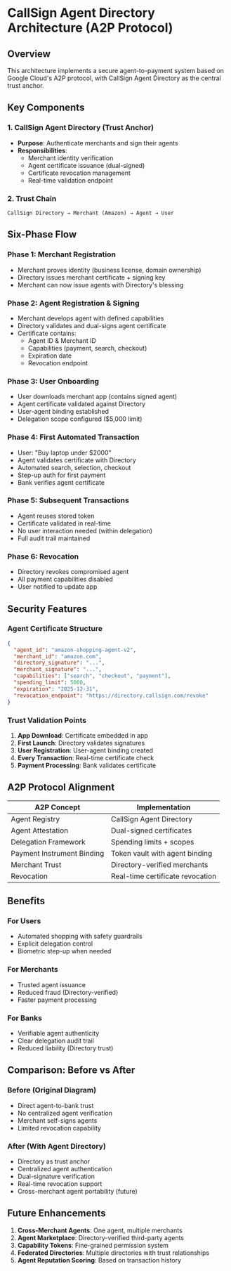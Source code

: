 # CallSign Agent Directory Architecture (A2P Protocol)

## Overview
This architecture implements a secure agent-to-payment system based on Google Cloud's A2P protocol, with CallSign Agent Directory as the central trust anchor.

## Key Components

### 1. CallSign Agent Directory (Trust Anchor)
- **Purpose**: Authenticate merchants and sign their agents
- **Responsibilities**:
  - Merchant identity verification
  - Agent certificate issuance (dual-signed)
  - Certificate revocation management
  - Real-time validation endpoint

### 2. Trust Chain
```
CallSign Directory → Merchant (Amazon) → Agent → User
```

## Six-Phase Flow

### Phase 1: Merchant Registration
- Merchant proves identity (business license, domain ownership)
- Directory issues merchant certificate + signing key
- Merchant can now issue agents with Directory's blessing

### Phase 2: Agent Registration & Signing
- Merchant develops agent with defined capabilities
- Directory validates and dual-signs agent certificate
- Certificate contains:
  - Agent ID & Merchant ID
  - Capabilities (payment, search, checkout)
  - Expiration date
  - Revocation endpoint

### Phase 3: User Onboarding
- User downloads merchant app (contains signed agent)
- Agent certificate validated against Directory
- User-agent binding established
- Delegation scope configured ($5,000 limit)

### Phase 4: First Automated Transaction
- User: "Buy laptop under $2000"
- Agent validates certificate with Directory
- Automated search, selection, checkout
- Step-up auth for first payment
- Bank verifies agent certificate

### Phase 5: Subsequent Transactions
- Agent reuses stored token
- Certificate validated in real-time
- No user interaction needed (within delegation)
- Full audit trail maintained

### Phase 6: Revocation
- Directory revokes compromised agent
- All payment capabilities disabled
- User notified to update app

## Security Features

### Agent Certificate Structure
```json
{
  "agent_id": "amazon-shopping-agent-v2",
  "merchant_id": "amazon.com",
  "directory_signature": "...",
  "merchant_signature": "...",
  "capabilities": ["search", "checkout", "payment"],
  "spending_limit": 5000,
  "expiration": "2025-12-31",
  "revocation_endpoint": "https://directory.callsign.com/revoke"
}
```

### Trust Validation Points
1. **App Download**: Certificate embedded in app
2. **First Launch**: Directory validates signatures
3. **User Registration**: User-agent binding created
4. **Every Transaction**: Real-time certificate check
5. **Payment Processing**: Bank validates certificate

## A2P Protocol Alignment

| A2P Concept | Implementation |
|-------------|----------------|
| Agent Registry | CallSign Agent Directory |
| Agent Attestation | Dual-signed certificates |
| Delegation Framework | Spending limits + scopes |
| Payment Instrument Binding | Token vault with agent binding |
| Merchant Trust | Directory-verified merchants |
| Revocation | Real-time certificate revocation |

## Benefits

### For Users
- Automated shopping with safety guardrails
- Explicit delegation control
- Biometric step-up when needed

### For Merchants
- Trusted agent issuance
- Reduced fraud (Directory-verified)
- Faster payment processing

### For Banks
- Verifiable agent authenticity
- Clear delegation audit trail
- Reduced liability (Directory trust)

## Comparison: Before vs After

### Before (Original Diagram)
- Direct agent-to-bank trust
- No centralized agent verification
- Merchant self-signs agents
- Limited revocation capability

### After (With Agent Directory)
- Directory as trust anchor
- Centralized agent authentication
- Dual-signature verification
- Real-time revocation support
- Cross-merchant agent portability (future)

## Future Enhancements

1. **Cross-Merchant Agents**: One agent, multiple merchants
2. **Agent Marketplace**: Directory-verified third-party agents
3. **Capability Tokens**: Fine-grained permission system
4. **Federated Directories**: Multiple directories with trust relationships
5. **Agent Reputation Scoring**: Based on transaction history
